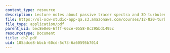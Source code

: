 ```yaml
---
content_type: resource
description: Lecture notes about passive tracer spectra and 3D turbulence.
file: https://ol-ocw-studio-app-qa.s3.amazonaws.com/courses/12-820-turbulence-in-the-ocean-and-atmosphere-spring-2006/105adce8bbcb60cd5c736a60595b7014_ch7.pdf
file_type: application/pdf
parent_uid: bec8e0e6-6fff-66ce-0558-0c295bd1495c
resourcetype: Document
title: ch7.pdf
uid: 105adce8-bbcb-60cd-5c73-6a60595b7014
---
```

